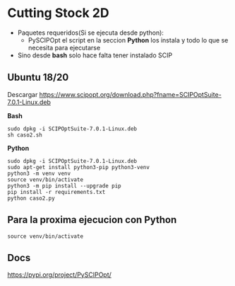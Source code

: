 
# Cutting Stock 2D

 - Paquetes requeridos(Si se ejecuta desde python):  
	 - PySCIPOpt el script en la seccion **Python** los instala y todo lo que se necesita para
   ejecutarse 
 - Sino desde **bash** solo hace falta tener instalado SCIP

## Ubuntu 18/20
Descargar https://www.scipopt.org/download.php?fname=SCIPOptSuite-7.0.1-Linux.deb

**Bash**


    sudo dpkg -i SCIPOptSuite-7.0.1-Linux.deb
    sh caso2.sh
    
**Python**

    sudo dpkg -i SCIPOptSuite-7.0.1-Linux.deb
    sudo apt-get install python3-pip python3-venv
    python3 -m venv venv
    source venv/bin/activate
    python3 -m pip install --upgrade pip
    pip install -r requirements.txt
    python caso2.py
    


## Para la proxima ejecucion con Python
    source venv/bin/activate
## Docs
https://pypi.org/project/PySCIPOpt/
